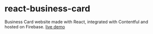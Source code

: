 ﻿# react-business-card

Business Card website made with React, integrated with Contentful and hosted on Firebase.
[live demo](https://react-business-card-79db2.web.app/)
